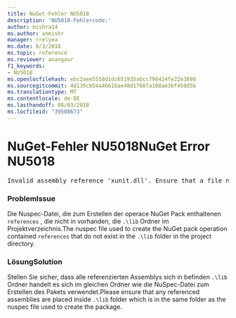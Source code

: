 ```yaml
---
title: NuGet-Fehler NU5018
description: 'NU5018-Fehlercode:'
author: mishra14
ms.author: anmishr
manager: rrelyea
ms.date: 8/3/2018
ms.topic: reference
ms.reviewer: anangaur
f1_keywords:
- NU5018
ms.openlocfilehash: ebc2aee5558d1dc651935abcc798424fe22e3898
ms.sourcegitcommit: 4d139cb54a46616ae48d1768fa108ae3bf450d5b
ms.translationtype: MT
ms.contentlocale: de-DE
ms.lasthandoff: 08/03/2018
ms.locfileid: "39508673"
---
```

# <a name="nuget-error-nu5018"></a><span data-ttu-id="0538a-103">NuGet-Fehler NU5018</span><span class="sxs-lookup"><span data-stu-id="0538a-103">NuGet Error NU5018</span></span>
<pre>Invalid assembly reference 'xunit.dll'. Ensure that a file named 'xunit.dll' exists in the lib directory.</pre>

### <a name="issue"></a><span data-ttu-id="0538a-104">Problem</span><span class="sxs-lookup"><span data-stu-id="0538a-104">Issue</span></span>

<span data-ttu-id="0538a-105">Die Nuspec-Datei, die zum Erstellen der operace NuGet Pack enthaltenen `references` , die nicht in vorhanden, die `.\lib` Ordner im Projektverzeichnis.</span><span class="sxs-lookup"><span data-stu-id="0538a-105">The nuspec file used to create the NuGet pack operation contained `references` that do not exist in the `.\lib` folder in the project directory.</span></span>


### <a name="solution"></a><span data-ttu-id="0538a-106">Lösung</span><span class="sxs-lookup"><span data-stu-id="0538a-106">Solution</span></span>

<span data-ttu-id="0538a-107">Stellen Sie sicher, dass alle referenzierten Assemblys sich in befinden `.\lib` Ordner handelt es sich im gleichen Ordner wie die NuSpec-Datei zum Erstellen des Pakets verwendet.</span><span class="sxs-lookup"><span data-stu-id="0538a-107">Please ensure that any referenced assemblies are placed inside `.\lib` folder which is in the same folder as the nuspec file used to create the package.</span></span>

